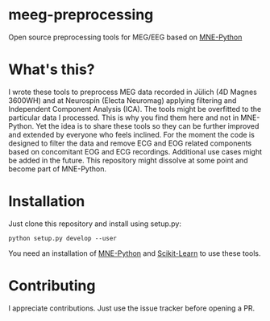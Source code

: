 meeg-preprocessing
==================

Open source preprocessing tools for MEG/EEG based on [MNE-Python](https://github.com/dengemann/mne-python)

What's this?
============

I wrote these tools to preprocess MEG data recorded in Jülich (4D Magnes 3600WH) and at Neurospin (Electa Neuromag) applying filtering and Independent Component Analysis (ICA). The tools might be overfitted to the particular data I processed. This is why you find them here and not in MNE-Python. Yet the idea is to share these tools so they can be further improved and extended by everyone who feels inclined. For the moment the code is designed to filter the data and remove ECG and EOG related components based on concomitant EOG and ECG recordings. Additional use cases might be added in the future. This repository might dissolve at some point and become part of MNE-Python.


Installation
============

Just clone this repository and install using setup.py:

```python setup.py develop --user```

You need an installation of [MNE-Python](https://github.com/dengemann/mne-python) and [Scikit-Learn](https://github.com/scikit-learn/scikit-learn) to use these tools.


Contributing
============

I appreciate contributions. Just use the issue tracker before opening a PR.
